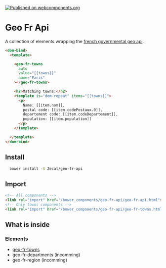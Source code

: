 [![Published on webcomponents.org](https://img.shields.io/badge/webcomponents.org-published-blue.svg)](https://www.webcomponents.org/element/Zecat/geo-fr-api)

# Geo Fr Api

A collection of elements wrapping the [french governmental geo api](https://api.gouv.fr/api/api-geo.html).

<!--
```
<custom-element-demo height="200">
<template>
<link rel="import" href="geo-fr-towns/geo-fr-towns.html">
<next-code-block></next-code-block>
</template>
</custom-element-demo>
```
-->
```html
<dom-bind>
  <template>

    <geo-fr-towns
      auto
      value="{{towns}}"
      name="Paris"
    ></geo-fr-towns>

    <h2>Matching towns:</h2>
    <template is="dom-repeat" items="[[towns]]">
      <p>
        Name: [[item.nom]],
        postal code: [[item.codePostaux.0]],
        departement code: [[item.codeDepartement]],
        population: [[item.population]]
      </p>
    </template>

  </template>
</dom-bind>
```

## Install

```bash
  bower install -S Zecat/geo-fr-api
```

## Import

```html
<!-- All components -->
<link rel="import" href="/bower_components/geo-fr-api/geo-fr-api.html">
<!-- Only towns components -->
<link rel="import" href="/bower_components/geo-fr-api/geo-fr-towns.html">
```

## What is inside

### Elements

- [geo-fr-towns](/geo-fr-towns)
- geo-fr-departments (incomming)
- geo-fr-region (incomming)
